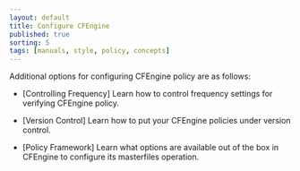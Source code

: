 ```yaml
---
layout: default
title: Configure CFEngine
published: true
sorting: 5
tags: [manuals, style, policy, concepts]
---
```


Additional options for configuring CFEngine policy are as follows:

* [Controlling Frequency]
Learn how to control frequency settings for verifying CFEngine policy.

* [Version Control]
Learn how to put your CFEngine policies under version control.

* [Policy Framework]
Learn what options are available out of the box in CFEngine to configure its masterfiles operation.

<!-- Add Filenames and Paths -->

 
